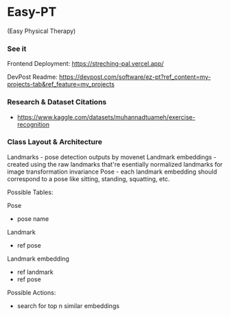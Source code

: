 # Easy-PT
(Easy Physical Therapy)

### See it
Frontend Deployment: https://streching-pal.vercel.app/

DevPost Readme: https://devpost.com/software/ez-pt?ref_content=my-projects-tab&ref_feature=my_projects 

### Research & Dataset Citations

- https://www.kaggle.com/datasets/muhannadtuameh/exercise-recognition


### Class Layout & Architecture

Landmarks - pose detection outputs by movenet
Landmark embeddings - created using the raw landmarks that're esentially normalized landmarks for image transformation invariance
Pose - each landmark embedding should correspond to a pose like sitting, standing, squatting, etc.

Possible Tables:

Pose
- pose name

Landmark
- ref pose

Landmark embedding
- ref landmark
- ref pose

Possible Actions:

- search for top n similar embeddings
